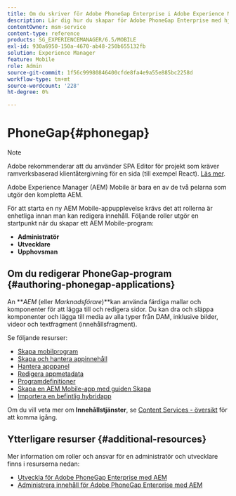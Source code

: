 ```yaml
---
title: Om du skriver för Adobe PhoneGap Enterprise i Adobe Experience Manager
description: Lär dig hur du skapar för Adobe PhoneGap Enterprise med hjälp av mallar och komponenter för att lägga till och redigera sidor, dra och släppa komponenter och lägga till media.
contentOwner: msm-service
content-type: reference
products: SG_EXPERIENCEMANAGER/6.5/MOBILE
exl-id: 930a6950-150a-4670-ab48-250b655132fb
solution: Experience Manager
feature: Mobile
role: Admin
source-git-commit: 1f56c99980846400cfde8fa4e9a55e885bc2258d
workflow-type: tm+mt
source-wordcount: '228'
ht-degree: 0%

---
```


# PhoneGap{#phonegap}

>[!NOTE]
>
>Adobe rekommenderar att du använder SPA Editor för projekt som kräver ramverksbaserad klientåtergivning för en sida (till exempel React). [Läs mer](/help/sites-developing/spa-overview.md).

Adobe Experience Manager (AEM) Mobile är bara en av de två pelarna som utgör den kompletta AEM.

För att starta en ny AEM Mobile-appupplevelse krävs det att rollerna är enhetliga innan man kan redigera innehåll. Följande roller utgör en startpunkt när du skapar ett AEM Mobile-program:

* **Administratör**
* **Utvecklare**
* **Upphovsman**

## Om du redigerar PhoneGap-program {#authoring-phonegap-applications}

An ***AEM* (eller *Marknadsförare*)**kan använda färdiga mallar och komponenter för att lägga till och redigera sidor. Du kan dra och släppa komponenter och lägga till media av alla typer från DAM, inklusive bilder, videor och textfragment (innehållsfragment).

Se följande resurser:

* [Skapa mobilprogram](/help/mobile/phonegap-authoring-apps.md)
* [Skapa och hantera appinnehåll](/help/mobile/phonegap-manage-app-content.md)
* [Hantera apppanel](/help/mobile/phonegap-app-details-tile.md)
* [Redigera appmetadata](/help/mobile/phonegap-editmetadata.md)
* [Programdefinitioner](/help/mobile/phonegap-app-definitions.md)
* [Skapa en AEM Mobile-app med guiden Skapa](/help/mobile/phonegap-create-new-app.md)
* [Importera en befintlig hybridapp](/help/mobile/phonegap-adding-content-to-imported-app.md)

Om du vill veta mer om **Innehållstjänster**, se [Content Services - översikt](/help/mobile/develop-content-as-a-service.md) för att komma igång.

## Ytterligare resurser {#additional-resources}

Mer information om roller och ansvar för en administratör och utvecklare finns i resurserna nedan:

* [Utveckla för Adobe PhoneGap Enterprise med AEM](/help/mobile/developing-in-phonegap.md)
* [Administrera innehåll för Adobe PhoneGap Enterprise med AEM](/help/mobile/administer-phonegap.md)

